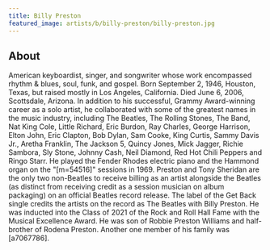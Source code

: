 ```yaml
---
title: Billy Preston
featured_image: artists/b/billy-preston/billy-preston.jpg
---
```

## About

American keyboardist, singer, and songwriter whose work encompassed rhythm & blues, soul, funk, and gospel. Born September 2, 1946, Houston, Texas, but raised mostly in Los Angeles, California. Died June 6, 2006, Scottsdale, Arizona.
In addition to his successful, Grammy Award-winning career as a solo artist, he collaborated with some of the greatest names in the music industry, including The Beatles, The Rolling Stones, The Band, Nat King Cole, Little Richard, Eric Burdon, Ray Charles, George Harrison, Elton John, Eric Clapton, Bob Dylan, Sam Cooke, King Curtis, Sammy Davis Jr., Aretha Franklin, The Jackson 5, Quincy Jones, Mick Jagger, Richie Sambora, Sly Stone, Johnny Cash, Neil Diamond, Red Hot Chili Peppers and Ringo Starr. He played the Fender Rhodes electric piano and the Hammond organ on the "[m=54516]" sessions in 1969.
Preston and Tony Sheridan are the only two non-Beatles to receive billing as an artist alongside the Beatles (as distinct from receiving credit as a session musician on album packaging) on an official Beatles record release. The label of the Get Back single credits the artists on the record as The Beatles with Billy Preston.
He was inducted into the Class of 2021 of the Rock and Roll Hall Fame with the Musical Excellence Award.
He was son of Robbie Preston Williams and half-brother of Rodena Preston. Another one member of his family was [a7067786].

